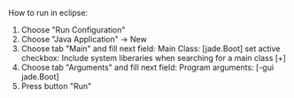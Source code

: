 How to run in eclipse:
1. Choose "Run Configuration"
2. Choose "Java Application" -> New
3. Choose tab "Main" and fill next field:
  Main Class: [jade.Boot]
  set active checkbox: Include system liberaries when searching for a main class [+]
4. Choose tab "Arguments" and fill next field:
  Program arguments: [-gui jade.Boot]
5. Press button "Run"

